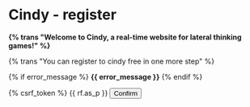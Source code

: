 Cindy - register
================
**{% trans "Welcome to Cindy, a real-time website for lateral thinking games!" %}**

{% trans "You can register to cindy free in one more step" %}

<p>{% if error_message %} <strong>{{ error_message }}</strong> {% endif %}</p>

<form action="{% url 'sui_hei:users_add' %}" method="post">
{% csrf_token %}
{{ rf.as_p }}
<input type="submit" value="Confirm" />
</form>
